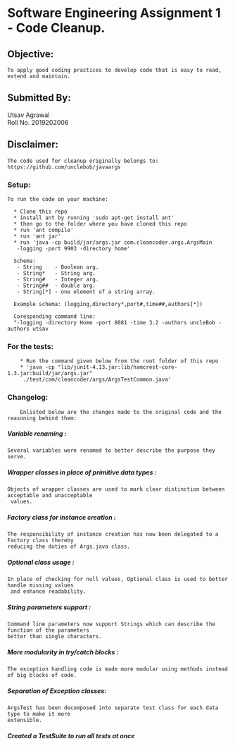 # Software Engineering Assignment 1 - Code Cleanup.
## Objective:
    To apply good coding practices to develop code that is easy to read, extend and maintain.
 
 ## Submitted By:
   Utsav Agrawal  
   Roll No. 2019202006
 
## Disclaimer:
    The code used for cleanup originally belongs to: https://github.com/unclebob/javaargs 

### Setup:
    To run the code on your machine:
    
      * Clone this repo 
      * install ant by running 'sudo apt-get install ant'
      * then go to the folder where you have cloned this repo
      * run 'ant compile'
      * run 'ant jar'
      * run 'java -cp build/jar/args.jar com.cleancoder.args.ArgsMain
       -logging -port 9903 -directory home'
      
      Schema:
       - String    - Boolean arg.
       - String*   - String arg.
       - String#   - Integer arg.
       - String##  - double arg.
       - String[*] - one element of a string array.
      
      Example schema: (logging,directory*,port#,time##,authors[*])
      
      Coresponding command line: 
      "-logging -directory Home -port 8081 -time 3.2 -authors uncleBob -authors utsav

      
### For the tests:
        * Run the command given below from the root folder of this repo
        * 'java -cp "lib/junit-4.13.jar:lib/hamcrest-core-1.3.jar:build/jar/args.jar"
         ./test/com/cleancoder/args/ArgsTestCommon.java'
    
### Changelog:
        Enlisted below are the changes made to the original code and the reasoning behind them:
        
   ##### Variable renaming : 
    Several variables were renamed to better describe the purpose they serve.
        
   ##### Wrapper classes in place of primitive data types :
    Objects of wrapper classes are used to mark clear distinction between acceptable and unacceptable
     values.
        
   ##### Factory class for instance creation :
    The responsibility of instance creation has now been delegated to a Factory class thereby  
    reducing the duties of Args.java class.
        
   ##### Optional class usage :
    In place of checking for null values, Optional class is used to better handle missing values 
     and enhance readability.
        
   ##### String parameters support :
    Command line parameters now support Strings which can describe the function of the parameters 
    better than single characters.  
        
   ##### More modularity in try/catch blocks : 
    The exception handling code is made more modular using methods instead of big blocks of code.
        
   ##### Separation of Exception classes:
    ArgsTest has been decomposed into separate test class for each data type to make it more 
    extensible. 
        
   ##### Created a TestSuite to run all tests at once